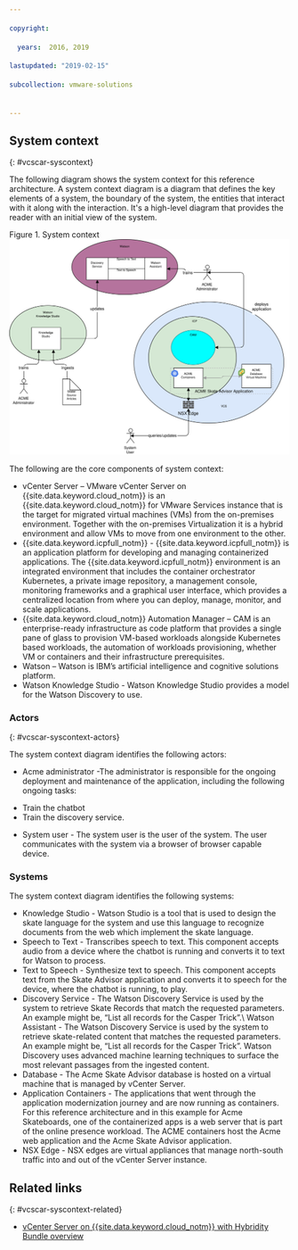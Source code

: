 ```yaml
---

copyright:

  years:  2016, 2019

lastupdated: "2019-02-15"

subcollection: vmware-solutions


---
```


## System context
{: #vcscar-syscontext}

The following diagram shows the system context for this reference
architecture. A system context diagram is a diagram that defines the key
elements of a system, the boundary of the system, the entities that
interact with it along with the interaction. It's a high-level diagram
that provides the reader with an initial view of the system.

Figure 1. System context
![System context](vcscar-system-context.svg)

The following are the core components of system context:
-	vCenter Server – VMware vCenter Server on {{site.data.keyword.cloud_notm}} is an {{site.data.keyword.cloud_notm}} for VMware
Services instance that is the target for migrated virtual machines (VMs) from the
on-premises environment. Together with the on-premises Virtualization it
is a hybrid environment and allow VMs to move from one environment
to the other.
-	{{site.data.keyword.icpfull_notm}} - {{site.data.keyword.icpfull_notm}} is an application platform for
developing and managing containerized applications. The {{site.data.keyword.icpfull_notm}} environment is an integrated
environment that includes the container orchestrator Kubernetes, a
private image repository, a management console, monitoring frameworks
and a graphical user interface, which provides a centralized location
from where you can deploy, manage, monitor, and scale applications.
-	{{site.data.keyword.cloud_notm}} Automation Manager – CAM is an enterprise-ready
infrastructure as code platform that provides a single pane of glass to
provision VM-based workloads alongside Kubernetes based workloads, the
automation of workloads provisioning, whether VM or containers and
their infrastructure prerequisites.
-	Watson – Watson is IBM’s artificial intelligence and cognitive solutions platform.
-	Watson Knowledge Studio - Watson Knowledge Studio provides a model for the
Watson Discovery to use.

### Actors
{: #vcscar-syscontext-actors}

The system context diagram identifies the following actors:

* Acme administrator -The administrator is responsible for the
ongoing deployment and maintenance of the application, including the
following ongoing tasks:
 - Train the chatbot
 - Train the discovery service.
* System user - The system user is the user of the
system. The user communicates with the system via a browser of
browser capable device.

### Systems
The system context diagram identifies the following systems:
* Knowledge Studio - Watson Studio is a tool that is used to design the
skate language for the system and use this language to recognize
documents from the web which implement the skate language.
* Speech to Text - Transcribes speech to text. This component accepts
audio from a device where the chatbot is running and converts it to text
for Watson to process.
* Text to Speech - Synthesize text to speech. This component
accepts text from the Skate Advisor application and converts it to
speech for the device, where the chatbot is running, to play.
* Discovery Service - The Watson Discovery Service is used by the
system to retrieve Skate Records that match the requested parameters. An
example might be, “List all records for the Casper Trick”.\ Watson
Assistant - The Watson Discovery Service is used by the system to
retrieve skate-related content that matches the requested parameters. An
example might be, “List all records for the Casper Trick”. Watson
Discovery uses advanced machine learning techniques to surface the most
relevant passages from the ingested content.  
* Database - The Acme Skate Advisor database is hosted on a virtual
machine that is managed by vCenter Server.
* Application Containers - The applications that went through the application modernization journey and are now running as containers. For this reference architecture and in this example for Acme Skateboards, one of the containerized apps is a web server that is part of the online presence workload. The ACME containers host the Acme web application and the Acme Skate Advisor application.
* NSX Edge - NSX edges are virtual appliances that manage north-south traffic into and out of the vCenter Server instance.

## Related links
{: #vcscar-syscontext-related}

* [vCenter Server on {{site.data.keyword.cloud_notm}} with Hybridity Bundle overview](/docs/services/vmwaresolutions/archiref/vcs?topic=vmware-solutions-vcs-hybridity-intro)

